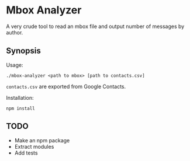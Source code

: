 # Mbox Analyzer

A very crude tool to read an mbox file and output number of messages by author. 

## Synopsis

Usage:
```
./mbox-analyzer <path to mbox> [path to contacts.csv]
```

`contacts.csv` are exported from Google Contacts.

Installation:
```
npm install
```

## TODO

* Make an npm package
* Extract modules
* Add tests

